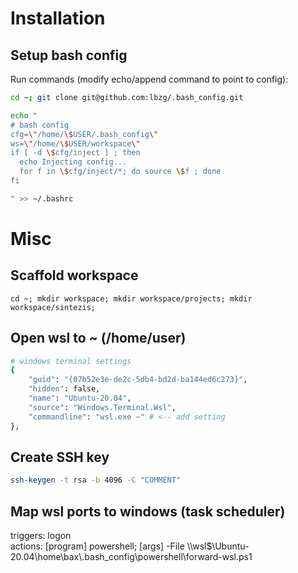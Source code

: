 # Installation

## Setup bash config

Run commands (modify echo/append command to point to config):

```bash
cd ~; git clone git@github.com:lbzg/.bash_config.git
```

```bash
echo "
# bash config
cfg=\"/home/\$USER/.bash_config\"
ws=\"/home/\$USER/workspace\"
if [ -d \$cfg/inject ] ; then
  echo Injecting config...
  for f in \$cfg/inject/*; do source \$f ; done
fi

" >> ~/.bashrc
```

# Misc

## Scaffold workspace

```
cd ~; mkdir workspace; mkdir workspace/projects; mkdir workspace/sintezis;
```

## Open wsl to ~ (/home/user)

```bash
# windows terminal settings
{
    "guid": "{07b52e3e-de2c-5db4-bd2d-ba144ed6c273}",
    "hidden": false,
    "name": "Ubuntu-20.04",
    "source": "Windows.Terminal.Wsl",
    "commandline": "wsl.exe ~" # <-- add setting
},
```

## Create SSH key

```bash
ssh-keygen -t rsa -b 4096 -C "COMMENT"
```

## Map wsl ports to windows (task scheduler)

triggers: logon  
actions: [program] powershell; [args] -File \\\wsl\$\Ubuntu-20.04\home\bax\\.bash_config\powershell\forward-wsl.ps1
